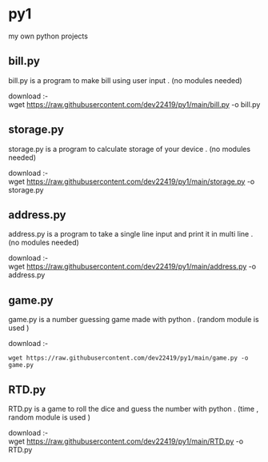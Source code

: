 # py1
my own python projects

## bill.py
bill.py is a program to make bill using user input . (no modules needed)

download :-<br>
wget https://raw.githubusercontent.com/dev22419/py1/main/bill.py -o bill.py

## storage.py
storage.py is a program to calculate storage of your device . (no modules needed)

download :-<br>
wget https://raw.githubusercontent.com/dev22419/py1/main/storage.py -o storage.py

## address.py
address.py is a program to take a single line input and print it in multi line . (no modules needed)

download :-<br>
wget https://raw.githubusercontent.com/dev22419/py1/main/address.py -o address.py

## game.py 
game.py is a number guessing game made with python . (random module is used )

download :-<br>
```
wget https://raw.githubusercontent.com/dev22419/py1/main/game.py -o game.py
```

## RTD.py
RTD.py is a game to roll the dice and guess the number with python . (time , random module is used )

download :-<br>
wget https://raw.githubusercontent.com/dev22419/py1/main/RTD.py -o RTD.py